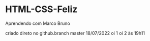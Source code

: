 # HTML-CSS-Feliz
Aprendendo com Marco Bruno

criado direto no github.branch master 18/07/2022
oi 1
oi 2 às 19h11
